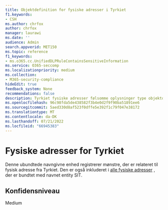 ```yaml
---
title: Objektdefinition for fysiske adresser i Tyrkiet
f1.keywords:
- CSH
ms.author: chrfox
author: chrfox
manager: laurawi
ms.date: ''
audience: Admin
search.appverid: MET150
ms.topic: reference
f1_keywords:
- ms.o365.cc.UnifiedDLPRuleContainsSensitiveInformation
ms.service: O365-seccomp
ms.localizationpriority: medium
ms.collection:
- M365-security-compliance
hideEdit: true
feedback_system: None
recommendations: false
description: Tyrkiet fysiske adresser følsomme oplysninger type objektdefinition.
ms.openlocfilehash: 96c98fda5de438582f3b4e0d2f9f90ba51891ee6
ms.sourcegitcommit: 5aed330d8af523f0dffe5e392f1c79f047e38172
ms.translationtype: MT
ms.contentlocale: da-DK
ms.lasthandoff: 07/21/2022
ms.locfileid: "66945383"
---
```

# <a name="turkey-physical-addresses"></a>Fysiske adresser for Tyrkiet

Denne ubundtede navngivne enhed registrerer mønstre, der er relateret til fysisk adresse fra Tyrkiet. Den er også inkluderet i [alle fysiske adresser](sit-defn-all-physical-addresses.md) , der er bundtet med navnet entity SIT.

## <a name="confidence-level"></a>Konfidensniveau

Medium